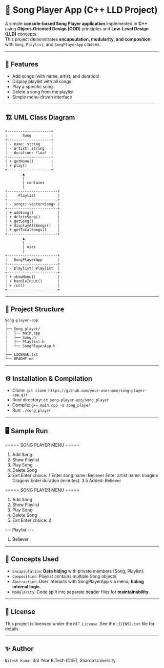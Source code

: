 # 🎵 Song Player App (C++ LLD Project)

A simple **console-based Song Player application** implemented in **C++** using **Object-Oriented Design (OOD)** principles and **Low-Level Design (LLD)** concepts.  
This project demonstrates **encapsulation, modularity, and composition** with `Song`, `Playlist`, and `SongPlayerApp` classes.

---

## 📌 Features

- Add songs (with name, artist, and duration)
- Display playlist with all songs
- Play a specific song
- Delete a song from the playlist
- Simple menu-driven interface

---

## 🏗️ UML Class Diagram

    +--------------------+
    |       Song         |
    +--------------------+
    | - name: string     |
    | - artist: string   |
    | - duration: float  |
    +--------------------+
    | + getName()        |
    | + play()           |
    +--------------------+
            ▲
            |
            | contains
            |
    +-----------------------+
    |     Playlist          |
    +-----------------------+
    | - songs: vector<Song> |
    +-----------------------+
    | + addSong()           |
    | + deleteSong()        |
    | + getSong()           |
    | + displayAllSongs()   |
    | + getTotalSongs()     |
    +-----------------------+
            ▲
            |
            | uses
            |
    +-----------------------+
    |   SongPlayerApp       |
    +-----------------------+
    | - playlist: Playlist  |
    +-----------------------+
    | + showMenu()          |
    | + handleInput()       |
    | + run()               |
    +-----------------------+

---

## 📂 Project Structure

    Song-player-app
    |
    ├── Song_player/
    |   ├── main.cpp
    |   ├── Song.h
    |   ├── Playlist.h
    |   └── SongPlayerApp.h
    |
    ├── LICENSE.txt
    └── README.md


---

## ⚙️ Installation & Compilation

- Clone: `git clone https://github.com/your-username/song-player-app.git`
- Root directory: `cd song-player-app/Song_player`
- Compile: `g++ main.cpp -o song_player`
- Run: `./song_player`

---

## 🖥️ Sample Run

===== SONG PLAYER MENU =====
1. Add Song
2. Show Playlist
3. Play Song
4. Delete Song
5. Exit
Enter choice: 1
Enter song name: Believer
Enter artist name: Imagine Dragons
Enter duration (minutes): 3.5
Added: Believer

===== SONG PLAYER MENU =====
1. Add Song
2. Show Playlist
3. Play Song
4. Delete Song
5. Exit
Enter choice: 2

--- Playlist ---
1. Believer

---

## 🚀 Concepts Used

- `Encapsulation`: **Data hiding** with private members (Song, Playlist).
- `Composition`: Playlist contains multiple Song objects.
- `Abstraction`: User interacts with SongPlayerApp via menu, **hiding internal logic**.
- `Modularity`: Code split into separate header files for **maintainability**.

---

## 📜 License

This project is licensed under the `MIT License`. See the `LICENSE.txt` file for details.

---

## ✨ Author

`Nitesh Kumar`
3rd Year B.Tech (CSE), Sharda University